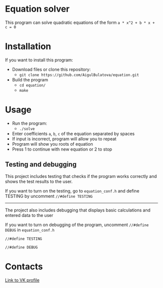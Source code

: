 # Equation solver
This program can solve quadratic equations of the form ```a * x^2 + b * x + c = 0```

# Installation
If you want to install this program:
* Download files or clone this repository:
    * ``` git clone https://github.com/AigulBulatova/equation.git ```
* Build the program
   * ```cd equation/```
   * ```make```
  
# Usage
* Run the program:
    * ```./solve```
* Enter coefficients `a`, `b`, `c` of the equation separated by spaces
* If input is incorrect, program will allow you to repeat
* Program will show you roots of equation
* Press 1 to continue with new equation or 2 to stop
  
## Testing and debugging
This project includes testing that checks if the program works correctly and shows the test results to the user.

If you want to turn on the testing, go to ```equation_conf.h``` and  define TESTING by uncomment  ```//#define TESTING```
___

The project also includes debugging that displays basic calculations and entered data to the user

If you want to turn on debugging of the program, uncomment ```//#define DEBUG``` in  ```equation_conf.h```

```
//#define TESTING

//#define DEBUG 
```
# Contacts
[Link to VK profile](https://vk.com/id350031553)
